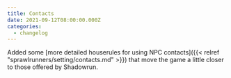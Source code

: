 ```yaml
---
title: Contacts
date: 2021-09-12T08:00:00.000Z
categories:
  - changelog
---
```


Added some [more detailed houserules for using NPC contacts]({{< relref "sprawlrunners/setting/contacts.md" >}}) that move the game a little closer to those offered by Shadowrun.
<!--more-->